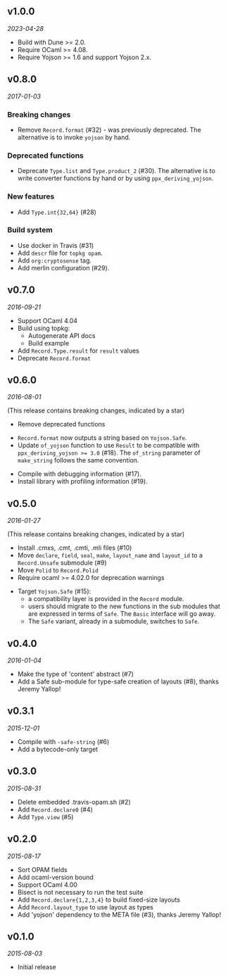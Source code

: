 ## v1.0.0

*2023-04-28*

- Build with Dune >= 2.0.
- Require OCaml >= 4.08.
- Require Yojson >= 1.6 and support Yojson 2.x.

## v0.8.0

*2017-01-03*

### Breaking changes

- Remove `Record.format` (#32) - was previously deprecated.
  The alternative is to invoke `yojson` by hand.

### Deprecated functions

- Deprecate `Type.list` and `Type.product_2` (#30).
  The alternative is to write converter functions by hand or by using
  `ppx_deriving_yojson`.

### New features

- Add `Type.int{32,64}` (#28)

### Build system

- Use docker in Travis (#31)
- Add `descr` file for `topkg opam`.
- Add `org:cryptosense` tag.
- Add merlin configuration (#29).

## v0.7.0

*2016-09-21*

- Support OCaml 4.04
- Build using topkg:
  - Autogenerate API docs
  - Build example
- Add `Record.Type.result` for `result` values
- Deprecate `Record.format`

## v0.6.0

*2016-08-01*

(This release contains breaking changes, indicated by a star)

- Remove deprecated functions
* `Record.format` now outputs a string based on `Yojson.Safe`.
* Update `of_yojson` function to use `Result` to be compatible with
  `ppx_deriving_yojson >= 3.0` (#18). The `of_string` parameter of `make_string`
  follows the same convention.
- Compile with debugging information (#17).
- Install library with profiling information (#19).

## v0.5.0

*2016-01-27*

(This release contains breaking changes, indicated by a star)

- Install .cmxs, .cmt, .cmti, .mli files (#10)
- Move `declare`, `field`, `seal`, `make`, `layout_name` and
  `layout_id` to a `Record.Unsafe` submodule (#9)
- Move `Polid` to `Record.Polid`
- Require ocaml >= 4.02.0 for deprecation warnings
* Target `Yojson.Safe` (#15):
  - a compatibility layer is provided in the `Record` module.
  - users should migrate to the new functions in the sub modules that are
    expressed in terms of `Safe`. The `Basic` interface will go away.
  * The `Safe` variant, already in a submodule, switches to `Safe`.

## v0.4.0

*2016-01-04*

- Make the type of 'content' abstract (#7)
- Add a Safe sub-module for type-safe creation of layouts (#8),
  thanks Jeremy Yallop!

## v0.3.1

*2015-12-01*

- Compile with `-safe-string` (#6)
- Add a bytecode-only target

## v0.3.0

*2015-08-31*

- Delete embedded .travis-opam.sh (#2)
- Add `Record.declare0` (#4)
- Add `Type.view` (#5)

## v0.2.0

*2015-08-17*

- Sort OPAM fields
- Add ocaml-version bound
- Support OCaml 4.00
- Bisect is not necessary to run the test suite
- Add `Record.declare{1,2,3,4}` to build fixed-size layouts
- Add `Record.layout_type` to use layout as types
- Add 'yojson' dependency to the META file (#3), thanks Jeremy Yallop!

## v0.1.0

*2015-08-03*

- Initial release
